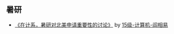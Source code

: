 ## 暑研

  - [《在计系，暑研对北美申请重要性的讨论》](海外交流/暑研/在计系，暑研对北美申请重要性的讨论) by [15级-计算机-阎相易](个人申请总结/计算机科学与工程系/[US]-15-阎相易)
